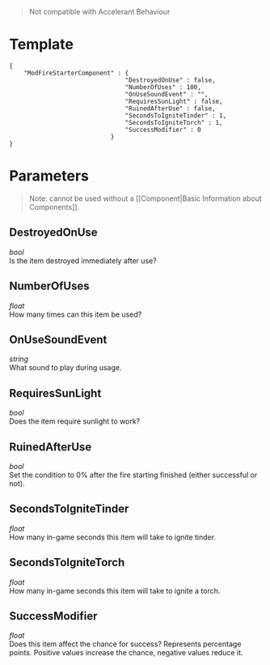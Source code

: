> Not compatible with Accelerant Behaviour

# Template
```
{
    "ModFireStarterComponent" : {
                                "DestroyedOnUse" : false,
                                "NumberOfUses" : 100,
                                "OnUseSoundEvent" : "",
                                "RequiresSunLight" : false,
                                "RuinedAfterUse" : false,
                                "SecondsToIgniteTinder" : 1,
                                "SecondsToIgniteTorch" : 1,
                                "SuccessModifier" : 0
                            }
}
```

# Parameters

> Note: cannot be used without a [[Component|Basic Information about Components]].

## DestroyedOnUse
*bool*<br/>
Is the item destroyed immediately after use?

## NumberOfUses
*float*<br/>
How many times can this item be used?

## OnUseSoundEvent
*string*<br/>
What sound to play during usage.

## RequiresSunLight
*bool*<br/>
Does the item require sunlight to work?

## RuinedAfterUse
*bool*<br/>
Set the condition to 0% after the fire starting finished (either successful or not).

## SecondsToIgniteTinder
*float*<br/>
How many in-game seconds this item will take to ignite tinder.

## SecondsToIgniteTorch
*float*<br/>
How many in-game seconds this item will take to ignite a torch.

## SuccessModifier
*float*<br/>
Does this item affect the chance for success? Represents percentage points. Positive values increase the chance, negative values reduce it.
